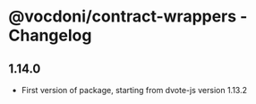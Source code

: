 # @vocdoni/contract-wrappers - Changelog

## 1.14.0

- First version of package, starting from dvote-js version 1.13.2
